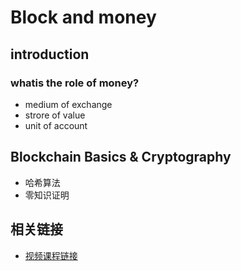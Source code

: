# Block and money

## introduction
### whatis the role of money?

- medium of exchange
- strore of value
- unit of account

## Blockchain Basics & Cryptography

- 哈希算法
- 零知识证明



## 相关链接
- [视频课程链接](https://ocw.mit.edu/courses/15-s12-blockchain-and-money-fall-2018/resources/session-1-introduction/)